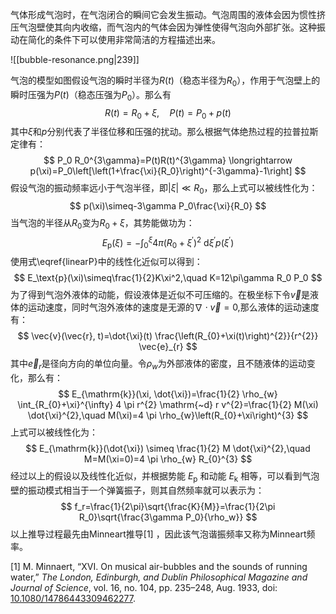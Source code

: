 气体形成气泡时，在气泡闭合的瞬间它会发生振动。气泡周围的液体会因为惯性挤压气泡壁使其向内收缩，而气泡内的气体会因为弹性使得气泡向外部扩张。这种振动在简化的条件下可以使用非常简洁的方程描述出来。

![[bubble-resonance.png|239]]

气泡的模型如图假设气泡的瞬时半径为$R(t)$（稳态半径为$R_0$），作用于气泡壁上的瞬时压强为$P(t)$（稳态压强为$P_0$）。那么有
$$
    R(t)=R_0+\xi,\quad P(t)=P_0+p(t)
$$
其中$\xi$和$p$分别代表了半径位移和压强的扰动。那么根据气体绝热过程的拉普拉斯定律有：
$$
    P_0 R_0^{3\gamma}=P(t)R(t)^{3\gamma} \longrightarrow p(\xi)=P_0\left[\left(1+\frac{\xi}{R_0}\right)^{-3\gamma}-1\right]
$$
假设气泡的振动频率远小于气泡半径，即$|\xi|\ll R_0$，那么上式可以被线性化为：
$$
    p(\xi)\simeq-3\gamma P_0\frac{\xi}{R_0}
$$
当气泡的半径从$R_0$变为$R_0+\xi$，其势能做功为：
$$
E_{\mathrm{p}}(\xi)=-\int_{0}^{\xi} 4 \pi\left(R_{0}+\xi^{\prime}\right)^{2} \mathrm{~d} \xi^{\prime} p\left(\xi^{\prime}\right)
$$
使用式\eqref{linearP}中的线性化近似可以得到：
$$
    E_\text{p}(\xi)\simeq\frac{1}{2}K\xi^2,\quad K=12\pi\gamma R_0 P_0
$$
为了得到气泡外液体的动能，假设液体是近似不可压缩的。在极坐标下令$\vec{v}$是液体的运动速度，同时气泡外液体的速度是无源的$\nabla\cdot\vec{v}=0$,那么液体的运动速度有：
$$
\vec{v}(\vec{r}, t)=\dot{\xi}(t) \frac{\left(R_{0}+\xi(t)\right)^{2}}{r^{2}} \vec{e}_{r}
$$
其中$\vec{e}_r$是径向方向的单位向量。令$\rho_w$为外部液体的密度，且不随液体的运动变化，那么有：
$$
E_{\mathrm{k}}(\xi, \dot{\xi})=\frac{1}{2} \rho_{w} \int_{R_{0}+\xi}^{\infty} 4 \pi r^{2} \mathrm{~d} r v^{2}=\frac{1}{2} M(\xi) \dot{\xi}^{2},\quad M(\xi)=4 \pi \rho_{w}\left(R_{0}+\xi\right)^{3}
$$
上式可以被线性化为：
$$
E_{\mathrm{k}}(\dot{\xi}) \simeq \frac{1}{2} M \dot{\xi}^{2},\quad M=M(\xi=0)=4 \pi \rho_{w} R_{0}^{3}
$$
经过以上的假设以及线性化近似，并根据势能 $E_\text{p}$ 和动能 $E_\text{k}$ 相等，可以看到气泡壁的振动模式相当于一个弹簧振子，则其自然频率就可以表示为：
$$
    f_r=\frac{1}{2\pi}\sqrt{\frac{K}{M}}=\frac{1}{2\pi R_0}\sqrt{\frac{3\gamma P_0}{\rho_w}}
$$
以上推导过程最先由Minneart推导[1] ，因此该气泡谐振频率又称为Minneart频率。

[1] M. Minnaert, “XVI. On musical air-bubbles and the sounds of running water,” _The London, Edinburgh, and Dublin Philosophical Magazine and Journal of Science_, vol. 16, no. 104, pp. 235–248, Aug. 1933, doi: [10.1080/14786443309462277](https://doi.org/10.1080/14786443309462277).